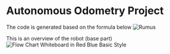 # Autonomous Odometry Project
The code is generated based on the formula below
![Rumus](https://github.com/verojnnd/Autonomous_Odometry_Project/assets/113363724/e765f48e-4cfa-40c1-9f7f-2c2e97981c2c)

This is an overview of the robot (base part)
![Flow Chart Whiteboard in Red Blue Basic Style](https://github.com/verojnnd/Autonomous_Odometry_Project/assets/113363724/4d1948bd-8778-4b95-af74-7cda425198f5)
